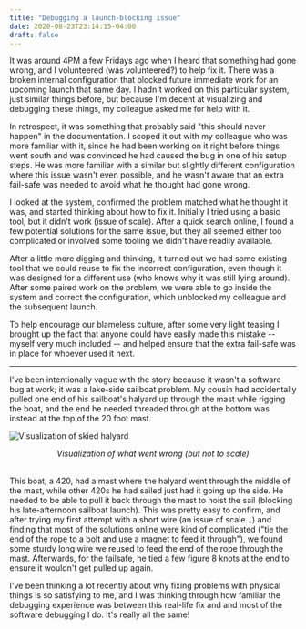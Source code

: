 ```yaml
---
title: "Debugging a launch-blocking issue"
date: 2020-08-23T23:14:15-04:00
draft: false
---
```



It was around 4PM a few Fridays ago when I heard that something had gone wrong, and I volunteered (was volunteered?) to help fix it. There was a broken internal configuration that blocked future immediate work for an upcoming launch that same day. I hadn't worked on this particular system, just similar things before, but because I'm decent at visualizing and debugging these things, my colleague asked me for help with it.

In retrospect, it was something that probably said "this should never happen" in the documentation. I scoped it out with my colleague who was more familiar with it, since he had been working on it right before things went south and was convinced he had caused the bug in one of his setup steps. He was more familiar with a similar but slightly different configuration where this issue wasn't even possible, and he wasn't aware that an extra fail-safe was needed to avoid what he thought had gone wrong.

I looked at the system, confirmed the problem matched what he thought it was, and started thinking about how to fix it. Initially I tried using a basic tool, but it didn't work (issue of scale). After a quick search online, I found a few potential solutions for the same issue, but they all seemed either too complicated or involved some tooling we didn't have readily available.

After a little more digging and thinking, it turned out we had some existing tool that we could reuse to fix the incorrect configuration, even though it was designed for a different use (who knows why it was still lying around).  After some paired work on the problem, we were able to go inside the system and correct the configuration, which unblocked my colleague and the subsequent launch.

To help encourage our blameless culture, after some very light teasing I brought up the fact that anyone could have easily made this mistake -- myself very much included -- and helped ensure that the extra fail-safe was in place for whoever used it next.

-----

I've been intentionally vague with the story because it wasn't a software bug at work; it was a lake-side sailboat problem. My cousin had accidentally pulled one end of his sailboat's halyard up through the mast while rigging the boat, and the end he needed threaded through at the bottom was instead at the top of the 20 foot mast.

![Visualization of skied halyard](skied-halyard.png)
<center>
<em>Visualization of what went wrong (but not to scale)</em>
</center>
<br>

This boat, a 420, had a mast where the halyard went through the middle of the mast, while other 420s he had sailed just had it going up the side. He needed to be able to pull it back through the mast to hoist the sail (blocking his late-afternoon sailboat launch). This was pretty easy to confirm, and after trying my first attempt with a short wire (an issue of scale...) and finding that most of the solutions online were kind of complicated ("tie the end of the rope to a bolt and use a magnet to feed it through"), we found some sturdy long wire we reused to feed the end of the rope through the mast. Afterwards, for the failsafe, he tied a few figure 8 knots at the end to ensure it wouldn't get pulled up again.

I've been thinking a lot recently about why fixing problems with physical things is so satisfying to me, and I was thinking through how familiar the debugging experience was between this real-life fix and and most of the software debugging I do. It's really all the same!